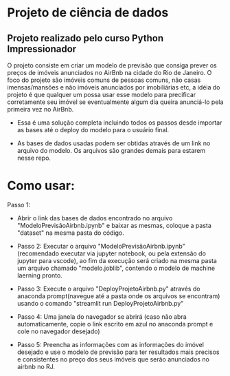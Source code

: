 # Projeto de ciência de dados
## Projeto realizado pelo curso Python Impressionador

O projeto consiste em criar um modelo de previsão que consiga prever os preços de imóveis anunciados no AirBnb na cidade do Rio de Janeiro.
O foco do projeto são imóveis comuns de pessoas comuns, não casas imensas/mansões e não imóveis anunciados por imobiliárias etc, a idéia do projeto é que qualquer um possa usar esse modelo para precificar corretamente seu imóvel se eventualmente algum dia queira anunciá-lo pela primeira vez no AirBnb.

- Essa é uma solução completa incluindo todos os passos desde importar as bases até o deploy do modelo para o usuário final.

- As bases de dados usadas podem ser obtidas através de um link no arquivo do modelo. Os arquivos são grandes demais para estarem nesse repo.
 
# Como usar:
Passo 1:
- Abrir o link das bases de dados encontrado no arquivo "ModeloPrevisãoAirbnb.ipynb" e baixar as mesmas, coloque a pasta "dataset" na mesma pasta do código.

- Passo 2:
Executar o arquivo "ModeloPrevisãoAirbnb.ipynb" (recomendado executar via jupyter notebook, ou pela extensão do jupyter para vscode), ao fim da execução será criado na mesma pasta um arquivo chamado "modelo.joblib", contendo o modelo de machine laerning pronto.

- Passo 3:
Execute o arquivo "DeployProjetoAirbnb.py" através do anaconda prompt(navegue até a pasta onde os arquivos se encontram) usando o comando "streamlit run DeployProjetoAirbnb.py"

- Passo 4:
Uma janela do navegador se abrirá (caso não abra automaticamente, copie o link escrito em azul no anaconda prompt e cole no navegador desejado)

- Passo 5:
Preencha as informações com as informações do imóvel desejado e use o modelo de previsão para ter resultados mais precisos e consistentes no preço dos seus imóveis que serão anunciados no airbnb no RJ.
